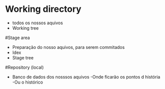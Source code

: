 # Working directory
- todos os nossos aquivos
- Working tree

#Stage area
- Preparação do nosso aquivos, para serem commitados
- Idex
- Stage tree

#Repository (local)
- Banco de dados dos nosssos aquivos 
-Onde ficarão os pontos d história
-Ou o histórico